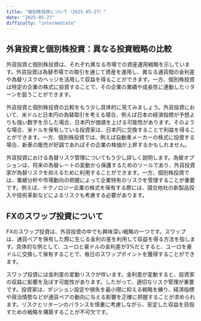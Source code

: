 ```yaml
---
title: "個別株投資について（2025-05-27）"
date: "2025-05-27"
difficulty: "intermediate"
---
```


## 外貨投資と個別株投資：異なる投資戦略の比較

外貨投資と個別株投資は、それぞれ異なる市場での資産運用戦略を示しています。外貨投資は為替市場での取引を通じて資産を運用し、異なる通貨間の金利差や為替リスクのヘッジを活用して収益を得ることができます。一方、個別株投資は特定の企業の株式に投資することで、その企業の業績や成長性に連動したリターンを狙うことができます。

外貨投資と個別株投資の比較をもう少し具体的に見てみましょう。外貨投資において、米ドルと日本円の為替取引を考える場合、例えば日本の経済指標が予想よりも強い数字を示した場合、日本円が価値を上げる可能性があります。そのような場合、米ドルを保有している投資家は、日本円に交換することで利益を得ることができます。一方、個別株投資では、例えば自動車メーカーの株式に投資する場合、新車の販売が好調であればその企業の株価が上昇するかもしれません。

外貨投資における為替リスク管理についてもう少し詳しく説明します。為替オプションは、将来の為替レートの変動から保護するためのツールであり、外貨投資家が為替リスクを抑えるために利用することができます。一方、個別株投資では、業績分析や市場動向の把握によって企業特有のリスクを管理することが重要です。例えば、テクノロジー企業の株式を保有する際には、競合他社の新製品投入や技術革新などによるリスクも考慮する必要があります。

## FXのスワップ投資について

FXのスワップ投資は、外貨投資の中でも興味深い戦略の一つです。スワップは、通貨ペアを保有した際に生じる金利の差を利用して収益を得る方法を指します。具体的な例として、ユーロと豪ドルの金利差が3%だとすると、ユーロを豪ドルに交換して保有することで、毎日のスワップポイントを獲得することができます。

スワップ投資には金利差の変動リスクが伴います。金利差が変動すると、投資家の収益に影響を及ぼす可能性があります。したがって、適切なリスク管理が重要です。投資家は、ポジション設定や損失を最小限に抑える戦略を練り、経済指標や政治情勢などが通貨ペアの動向に与える影響を正確に把握することが求められます。リスクとリターンのバランスを慎重に考慮しながら、安定した収益を目指すための戦略を構築することが不可欠です。

